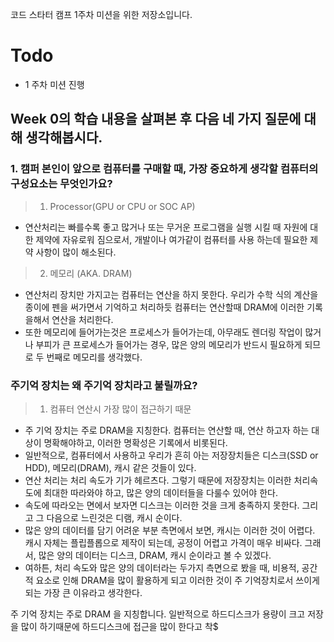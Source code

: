 코드 스타터 캠프 1주차 미션을 위한 저장소입니다.

# Todo

- 1 주차 미션 진행

## Week 0의 학습 내용을 살펴본 후 다음 네 가지 질문에 대해 생각해봅시다.

### 1. 캠퍼 본인이 앞으로 컴퓨터를 구매할 때, 가장 중요하게 생각할 컴퓨터의 구성요소는 무엇인가요?

> 1. Processor(GPU or CPU or SOC AP)

- 연산처리는 빠를수록 좋고 많거나 또는 무거운 프로그램을 실행 시킬 때 자원에 대한 제약에 자유로워 짐으로서, 개발이나 여가같이 컴퓨터를 사용 하는데 필요한 제약 사항이 많이 해소된다.

> 2. 메모리 (AKA. DRAM)

- 연산처리 장치만 가지고는 컴퓨터는 연산을 하지 못한다. 우리가 수학 식의 계산을 종이에 펜을 써가면서 기억하고 처리하듯 컴퓨터는 연산할때 DRAM에 이러한 기록을해서  연산을 처리한다.
- 또한 메모리에 들어가는것은 프로세스가 들어가는데, 아무래도 렌더링 작업이 많거나 부피가 큰 프로세스가 들어가는 경우, 많은 양의 메모리가 반드시 필요하게 되므로 두 번째로 메모리를 생각했다.

### 주기억 장치는 왜 주기억 장치라고 불릴까요?

> 1.  컴퓨터 연산시 가장 많이 접근하기 때문

- 주 기억 장치는 주로 DRAM을 지칭한다. 컴퓨터는 연산할 때, 연산 하고자 하는 대상이 명확해야하고, 이러한 명확성은 기록에서 비롯된다.
- 일반적으로, 컴퓨터에서 사용하고 우리가 흔히 아는 저장장치들은 디스크(SSD or HDD), 메모리(DRAM), 캐시 같은 것들이 있다.
- 연산 처리는 처리 속도가 기가 헤르츠다. 그렇기 때문에 저장장치는 이러한 처리속도에 최대한 따라와야 하고, 많은 양의 데이터들을 다룰수 있어야 한다.
- 속도에 따라오는 면에서 보자면 디스크는 이러한 것을 크게 충족하지 못한다. 그리고 그 다음으로 느린것은 디램, 캐시 순이다.
- 많은 양의 데이터를 담기 어려운 부분 측면에서 보면, 캐시는 이러한 것이 어렵다. 캐시 자체는 플립플롭으로 제작이 되는데, 공정이 어렵고 가격이 매우 비싸다. 그래서, 많은 양의 데이터는 디스크, DRAM, 캐시 순이라고 볼 수 있겠다.
- 여하튼, 처리 속도와 많은 양의 데이터라는 두가지 측면으로 봤을 때, 비용적, 공간적 요소로 인해 DRAM을 많이 활용하게 되고 이러한 것이 주 기억장치로서 쓰이게 되는 가장 큰 이유라고 생각한다.

주 기억 장치는 주로 DRAM 을 지칭합니다. 일반적으로 하드디스크가 용량이 크고 저장을 많이 하기때문에 하드디스크에 접근을 많이 한다고 착$

